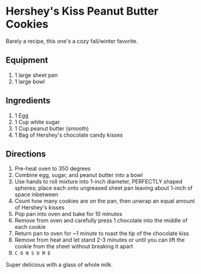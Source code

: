 # Hershey's Kiss Peanut Butter Cookies

Barely a recipe, this one's a cozy fall/winter favorite.

## Equipment
1. 1 large sheet pan
1. 1 large bowl

## Ingredients
1. 1 Egg
1. 1 Cup white sugar
1. 1 Cup peanut butter (smooth)
1. 1 Bag of Hershey's chocolate candy kisses

## Directions
1. Pre-heat oven to 350 degrees
1. Combine egg, sugar, and peanut butter into a bowl
1. Use hands to roll mixture into 1-inch diameter, PERFECTLY shaped spheres;
place each onto ungreased sheet pan leaving about 1-inch of space inbetween
1. Count how many cookies are on the pan, then unwrap an equal amount of 
Hershey's kisses 
1. Pop pan into oven and bake for 10 minutes
1. Remove from oven and carefully press 1 chocolate into the middle of 
each cookie
1. Return pan to oven for ~1 minute to roast the tip of the chocolate kiss
1. Remove from heat and let stand 2-3 minutes or until you can lift the cookie 
from the sheet without breaking it apart
1. `C O N S U M E`

Super delicious with a glass of whole milk.
